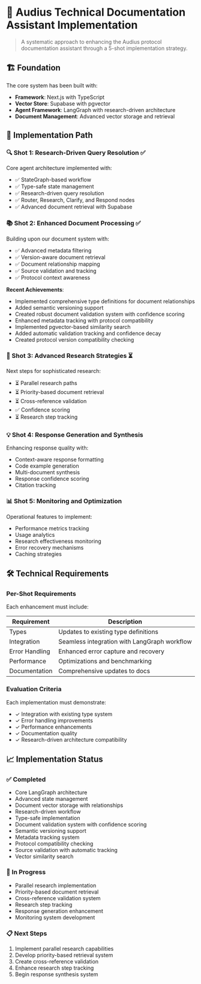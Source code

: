 # 🎵 Audius Technical Documentation Assistant Implementation

> A systematic approach to enhancing the Audius protocol documentation assistant through a 5-shot implementation strategy.

## 🏗️ Foundation
The core system has been built with:

- **Framework**: Next.js with TypeScript
- **Vector Store**: Supabase with pgvector
- **Agent Framework**: LangGraph with research-driven architecture
- **Document Management**: Advanced vector storage and retrieval

## 🎯 Implementation Path

### 🔍 Shot 1: Research-Driven Query Resolution ✅
Core agent architecture implemented with:

- ✅ StateGraph-based workflow
- ✅ Type-safe state management
- ✅ Research-driven query resolution
- ✅ Router, Research, Clarify, and Respond nodes
- ✅ Advanced document retrieval with Supabase

### 📚 Shot 2: Enhanced Document Processing ✅
Building upon our document system with:

- ✅ Advanced metadata filtering
- ✅ Version-aware document retrieval
- ✅ Document relationship mapping
- ✅ Source validation and tracking
- ✅ Protocol context awareness

**Recent Achievements**:
- Implemented comprehensive type definitions for document relationships
- Added semantic versioning support
- Created robust document validation system with confidence scoring
- Enhanced metadata tracking with protocol compatibility
- Implemented pgvector-based similarity search
- Added automatic validation tracking and confidence decay
- Created protocol version compatibility checking

### 🧠 Shot 3: Advanced Research Strategies ⏳
Next steps for sophisticated research:

- ⏳ Parallel research paths
- ⏳ Priority-based document retrieval
- ⏳ Cross-reference validation
- ✅ Confidence scoring
- ⏳ Research step tracking

### 💡 Shot 4: Response Generation and Synthesis
Enhancing response quality with:

- Context-aware response formatting
- Code example generation
- Multi-document synthesis
- Response confidence scoring
- Citation tracking

### 📊 Shot 5: Monitoring and Optimization
Operational features to implement:

- Performance metrics tracking
- Usage analytics
- Research effectiveness monitoring
- Error recovery mechanisms
- Caching strategies

## 🛠️ Technical Requirements

### Per-Shot Requirements
Each enhancement must include:

| Requirement | Description |
|------------|-------------|
| Types | Updates to existing type definitions |
| Integration | Seamless integration with LangGraph workflow |
| Error Handling | Enhanced error capture and recovery |
| Performance | Optimizations and benchmarking |
| Documentation | Comprehensive updates to docs |

### Evaluation Criteria
Each implementation must demonstrate:

- ✓ Integration with existing type system
- ✓ Error handling improvements
- ✓ Performance enhancements
- ✓ Documentation quality
- ✓ Research-driven architecture compatibility

## 📈 Implementation Status

### ✅ Completed
- Core LangGraph architecture
- Advanced state management
- Document vector storage with relationships
- Research-driven workflow
- Type-safe implementation
- Document validation system with confidence scoring
- Semantic versioning support
- Metadata tracking system
- Protocol compatibility checking
- Source validation with automatic tracking
- Vector similarity search

### 🔄 In Progress
- Parallel research implementation
- Priority-based document retrieval
- Cross-reference validation system
- Research step tracking
- Response generation enhancement
- Monitoring system development

### 📋 Next Steps
1. Implement parallel research capabilities
2. Develop priority-based retrieval system
3. Create cross-reference validation
4. Enhance research step tracking
5. Begin response synthesis system
